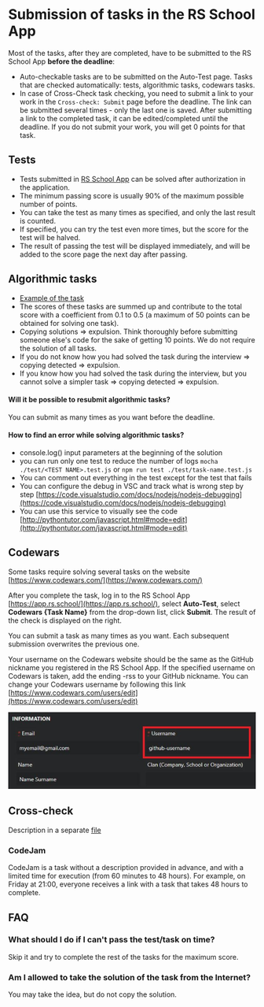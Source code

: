 # Submission of tasks in the RS School App

Most of the tasks, after they are completed, have to be submitted to the RS School App **before the deadline**:

- Auto-checkable tasks are to be submitted on the Auto-Test page. Tasks that are checked automatically: tests, algorithmic tasks, codewars tasks.
- In case of Cross-Check task checking, you need to submit a link to your work in the `Cross-check: Submit` page before the deadline. The link can be submitted several times - only the last one is saved. After submitting a link to the completed task, it can be edited/completed until the deadline. If you do not submit your work, you will get 0 points for that task.

## Tests

- Tests submitted in <span style="color:green_apple">[RS School App](https://app.rs.school/)</span> can be solved after authorization in the application.
- The minimum passing score is usually 90% of the maximum possible number of points.
- You can take the test as many times as specified, and only the last result is counted.
- If specified, you can try the test even more times, but the score for the test will be halved.
- The result of passing the test will be displayed immediately, and will be added to the score page the next day after passing.

## Algorithmic tasks

- <span style="color:green_apple">[Example of the task](https://github.com/AlreadyBored/basic-js)</span>
- The scores of these tasks are summed up and contribute to the total score with a coefficient from 0.1 to 0.5 (a maximum of 50 points can be obtained for solving one task).
- Copying solutions ⇒ expulsion. Think thoroughly before submitting someone else's code for the sake of getting 10 points. We do not require the solution of all tasks.
- If you do not know how you had solved the task during the interview ⇒ copying detected ⇒ expulsion.
- If you know how you had solved the task during the interview, but you cannot solve a simpler task ⇒ copying detected ⇒ expulsion.

#### Will it be possible to resubmit algorithmic tasks?

You can submit as many times as you want before the deadline.

#### How to find an error while solving algorithmic tasks?

- console.log() input parameters at the beginning of the solution
- you can run only one test to reduce the number of logs
  `mocha ./test/<TEST NAME>.test.js`
  or
  `npm run test ./test/task-name.test.js`
- You can comment out everything in the test except for the test that fails
- You can configure the debug in VSC and track what is wrong step by step <span style="color:green_apple">[https://code.visualstudio.com/docs/nodejs/nodejs-debugging](https://code.visualstudio.com/docs/nodejs/nodejs-debugging)</span>
- You can use this service to visually see the code <span style="color:green_apple">[http://pythontutor.com/javascript.html#mode=edit](http://pythontutor.com/javascript.html#mode=edit)</span>

## Codewars

Some tasks require solving several tasks on the website <span style="color:green_apple">[https://www.codewars.com/](https://www.codewars.com/)</span>

After you complete the task, log in to the RS School App <span style="color:green_apple">[https://app.rs.school/](https://app.rs.school/)</span>, select **Auto-Test**, select **Codewars {Task Name}** from the drop-down list, click **Submit**. The result of the check is displayed on the right.

You can submit a task as many times as you want. Each subsequent submission overwrites the previous one.

Your username on the Codewars website should be the same as the GitHub nickname you registered in the RS School App. If the specified username on Codewars is taken, add the ending -rss to your GitHub nickname. You can change your Codewars username by following this link <span style="color:green_apple">[https://www.codewars.com/users/edit](https://www.codewars.com/users/edit)</span>

![edit username](./img/tasks-1.jpg)

## Cross-check

Description in a separate <span style="color:green_apple">[file](https://docs.rs.school/#/cross-check-flow)</span>

### CodeJam

CodeJam is a task without a description provided in advance, and with a limited time for execution (from 60 minutes to 48 hours).
For example, on Friday at 21:00, everyone receives a link with a task that takes 48 hours to complete.

## FAQ

### What should I do if I can't pass the test/task on time?

Skip it and try to complete the rest of the tasks for the maximum score.

### Am I allowed to take the solution of the task from the Internet?

You may take the idea, but do not copy the solution.
